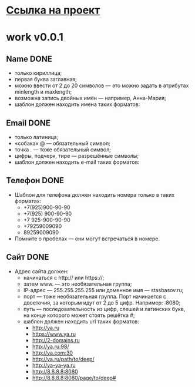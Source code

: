 # [Ссылка на проект](https://github.com/Ilya869/work.git)
# work v0.0.1
## Name DONE
- только кириллица;
- первая буква заглавная;
- можно ввести от 2 до 20 символов — это можно задать в атрибутах minlength и maxlength;
- возможна запись двойных имён — например, Анна-Мария;
- шаблон должен находить имена таких форматов:

## Email DONE
- только латиница;
- «собака» @ — обязательный символ;
- точка . — тоже обязательный символ;
- цифры, подчерк, тире — разрешённые символы;
- шаблон должен находить e-mail таких форматов:

## Телефон DONE
- Шаблон для телефона должен находить номера только в таких форматах:
  - +7(925)900-90-90
  - +7(925) 900-90-90
  - +7 925-900-90-90
  - +79259009090
  - 89259009090 
- Помните о пробелах — они могут встречаться в номере.

## Сайт DONE
- Адрес сайта должен:
  - начинаться с http:// или https://;
  - затем www. — это необязательная группа;
  - IP-адрес — 255.255.255.255 или доменное имя — stasbasov.ru;
  - порт — тоже необязательная группа. Порт начинается с двоеточия, за которым идут от 2 до 5 цифр. Например: :8080;
  - путь — последовательность из цифр, слешей и латинских букв, на конце которого может стоять решётка #;
  -  шаблон должен находить url таких форматов:
     - http://ya.ru
     - https://www.ya.ru
     - http://2-domains.ru
     - http://ya.ru:98/
     - http://ya.com:30
     - http://ya.ru/path/to/deep/
     - http://ya-ya-ya.ru
     - http://8.8.8.8:8080
     - http://8.8.8.8:8080/page/to/deep# 